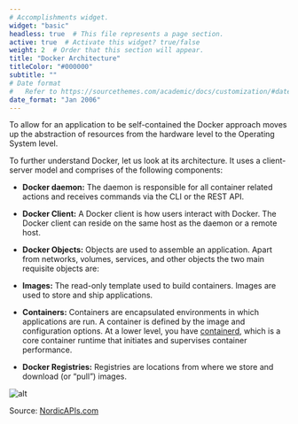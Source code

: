 ```yaml
---
# Accomplishments widget.
widget: "basic"  
headless: true  # This file represents a page section.
active: true  # Activate this widget? true/false
weight: 2  # Order that this section will appear.
title: "Docker Architecture"
titleColor: "#000000"
subtitle: ""
# Date format
#   Refer to https://sourcethemes.com/academic/docs/customization/#date-format
date_format: "Jan 2006"
---
```




To allow for an application to be self-contained the Docker approach moves up the abstraction of resources from the hardware level to the Operating System level.

To further understand Docker, let us look at its architecture. It uses a client-server model and comprises of the following components:

* <strong>Docker daemon:</strong> The daemon is responsible for all container related actions and receives commands via the CLI or the REST API.

* <strong>Docker Client:</strong> A Docker client is how users interact with Docker. The Docker client can reside on the same host as the daemon or a remote host.

* <strong>Docker Objects:</strong> Objects are used to assemble an application. Apart from networks, volumes, services, and other objects the two main requisite objects are:

* <strong>Images:</strong> The read-only template used to build containers. Images are used to store and ship applications.

* <strong>Containers:</strong> Containers are encapsulated environments in which applications are run. A container is defined by the image and configuration options. At a lower level, you have [containerd](/display/containers/containerd), which is a core container runtime that initiates and supervises container performance.

* <strong>Docker Registries:</strong> Registries are locations from where we store and download (or “pull”) images.



![alt](/images/docker-architecture.png)





Source:  [NordicAPIs.com](http://NordicAPIs.com)


